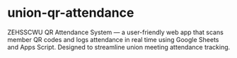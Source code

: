 # union-qr-attendance
ZEHSSCWU QR Attendance System — a user-friendly web app that scans member QR codes and logs attendance in real time using Google Sheets and Apps Script. Designed to streamline union meeting attendance tracking.
